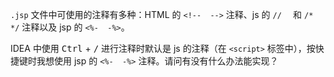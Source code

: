 `.jsp` 文件中可使用的注释有多种：HTML 的 `<!--  -->` 注释、js 的 `//  ` 和 `/*  */` 注释以及 jsp 的 `<%-  -%>`。

IDEA 中使用 <kbd>Ctrl</kbd> + <kbd>/</kbd> 进行注释时默认是 js 的注释（在 `<script>` 标签中），按快捷键时我想使用 jsp 的 `<%-  -%>` 注释。请问有没有什么办法能实现？